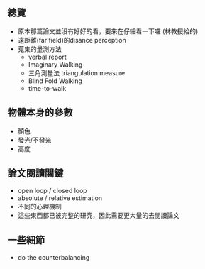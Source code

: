 ## 總覽
- 原本那篇論文並沒有好好的看，要來在仔細看一下囉 (林教授給的)
- 遠距離(far field)的disance perception
- 蒐集的量測方法
	- verbal report
	- Imaginary Walking
	- 三角測量法 triangulation measure
	- Blind Fold Walking
	- time-to-walk
## 物體本身的參數
- 顏色
- 發光/不發光
- 高度
## 論文閱讀關鍵
- open loop / closed loop
- absolute / relative estimation
- 不同的心理機制
- 這些東西都已被完整的研究，因此需要更大量的去閱讀論文
## 一些細節
- do the counterbalancing